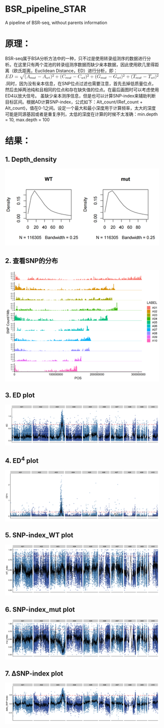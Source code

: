 # BSR_pipeline_STAR
A pipeline of BSR-seq, without parents information
# 原理：
BSR-seq属于BSA分析方法中的一种，只不过是使用转录组测序的数据进行分析。在这里只有两个混池的转录组测序数据而缺少亲本数据，因此使用欧几里得距离（欧氏距离，Euclidean Distance，ED）进行分析，即：![image](https://github.com/LiuBinhahaha/Figs/blob/main/BSR_pipeline/ED.png).同时，因为没有亲本信息，在SNP位点过滤也需要注意，首先去掉低质量位点，然后去掉两池纯和且相同的位点和存在缺失值的位点。在最后画图时可以考虑使用ED4以放大信号。
虽缺少亲本测序信息，但是也可以计算SNP-index来辅助判断目标区间。根据AD计算SNP-index，公式如下：Alt_count/(Ref_count + Alt_count)，值在0-1之间。设定一个最大和最小深度用于计算频率，太大的深度可能是同源基因或者是重复序列，太低的深度在计算的时候不太准确：min.depth = 10, max.depth = 100

# 结果：
## 1. Depth_density
![image](https://github.com/LiuBinhahaha/Figs/blob/main/BSR_pipeline/depth_desity.png)

## 2. 查看SNP的分布
![image](https://github.com/LiuBinhahaha/Figs/blob/main/BSR_pipeline/SNP_distribution_histogram.png)

## 3. ED plot
![image](https://github.com/LiuBinhahaha/Figs/blob/main/BSR_pipeline/SWL6_ED.png)

## 4. ED<sup>4</sup> plot
![image](https://github.com/LiuBinhahaha/Figs/blob/main/BSR_pipeline/SWL6_ED4.png)

## 5. SNP-index_WT plot
![image](https://github.com/LiuBinhahaha/Figs/blob/main/BSR_pipeline/SWL6_WT_index.png)

## 6. SNP-index_mut plot
![image](https://github.com/LiuBinhahaha/Figs/blob/main/BSR_pipeline/SWL6_mut_index.png)

## 7. ΔSNP-index plot
![image](https://github.com/LiuBinhahaha/Figs/blob/main/BSR_pipeline/SWL6_delta_SNP-index.png)

